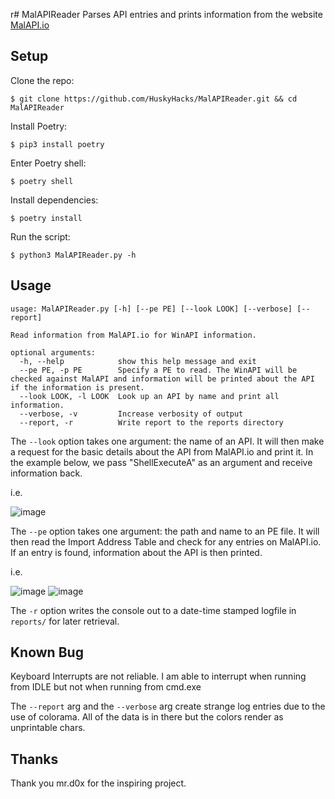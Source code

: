 r# MalAPIReader
Parses API entries and prints information from the website [MalAPI.io](https://malapi.io/)

## Setup
Clone the repo:
```
$ git clone https://github.com/HuskyHacks/MalAPIReader.git && cd MalAPIReader
```
Install Poetry:
```
$ pip3 install poetry
```
Enter Poetry shell:
```
$ poetry shell
```
Install dependencies:
```
$ poetry install
```
Run the script:
```
$ python3 MalAPIReader.py -h
```
## Usage
``` 
usage: MalAPIReader.py [-h] [--pe PE] [--look LOOK] [--verbose] [--report]

Read information from MalAPI.io for WinAPI information.

optional arguments:
  -h, --help            show this help message and exit
  --pe PE, -p PE        Specify a PE to read. The WinAPI will be checked against MalAPI and information will be printed about the API if the information is present.
  --look LOOK, -l LOOK  Look up an API by name and print all information.
  --verbose, -v         Increase verbosity of output
  --report, -r          Write report to the reports directory
```
  
  The `--look` option takes one argument: the name of an API. It will then make a request for the basic details about the API from MalAPI.io and print it. In the example below, we pass "ShellExecuteA" as an argument and receive information back.

i.e.

![image](https://user-images.githubusercontent.com/57866415/148666662-eb041406-cac1-4be5-a9e6-8c2d60ad48d3.png)


  The `--pe` option takes one argument: the path and name to an PE file. It will then read the Import Address Table and check for any entries on MalAPI.io. If an entry is found, information about the API is then printed.

i.e.

![image](https://user-images.githubusercontent.com/57866415/148666776-c9ff5d00-3c78-4360-a82a-a72986507e7e.png)
![image](https://user-images.githubusercontent.com/57866415/148666780-a0d254c5-49e0-4846-94ab-e585fd17ce09.png)


The `-r` option writes the console out to a date-time stamped logfile in `reports/` for later retrieval.

## Known Bug
Keyboard Interrupts are not reliable. I am able to interrupt when running from IDLE but not when running from cmd.exe

The `--report` arg and the `--verbose` arg create strange log entries due to the use of colorama. All of the data is in there but the colors render as unprintable chars.

## Thanks
Thank you mr.d0x for the inspiring project.

